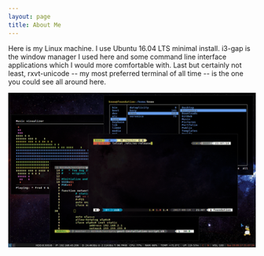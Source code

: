 ```yaml
---
layout: page
title: About Me
---
```


Here is my Linux machine. I use Ubuntu 16.04 LTS minimal install. i3-gap is the window manager I used here and some command line interface applications which I would more comfortable with. Last but certainly not least, rxvt-unicode -- my most preferred terminal of all time -- is the one you could see all around here.
&nbsp;

![machine](img/my_linux_machine.gif)

